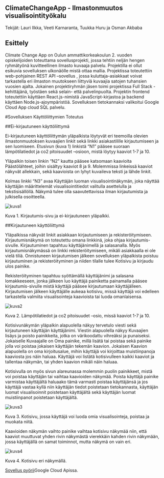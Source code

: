 ## ClimateChangeApp - Ilmastonmuutos visualisointityökalu

Tekijät: Lauri Ilkka, Veeti Karnaranta, Tuukka Huru ja Osman Akbaba 

 

## Esittely 

Climate Change App on Oulun ammattikorkeakoulun 2. vuoden opiskelijoiden toteuttama sovellusprojekti, jossa tehtiin neljän hengen ryhmätyönä kuvitteellinen ilmasto kuvaaja palvelu. Projektilla ei ollut esikuvia sovelluksen ulkonäölle mistä ottaa mallia. Projektissa toteutettiin web-pohjainen REST API –sovellus , jossa kuluttaja-asiakkaat voivat tarkastella eri ilmaston muutokseen liittyviä kuvaajia satojen tuhansien vuosien ajalta. Jokainen projektiryhmän jäsen toimi projektissa Full Stack -kehittäjänä, työstäen sekä selain- että palvelinpuolta. Projektin frontend toteutettiin käyttäen React.js-nimistä JavaScript-kirjastoa ja backend käyttäen Node.js-ajoympäristöä. Sovelluksen tietokannaksi valikoitui Google Cloud App cloud SQL palvelu. 

 

#Sovelluksen Käyttöliittymien Toteutus 

##Ei-kirjautuneen käyttöliittymä 

Ei-kirjautuneen käyttöliittymän yläpalkista löytyvät eri teemoilla olevien ilmastonmuutoksen kuvaajien linkit sekä linkki asiakastilille kirjautumiseen ja sen luomiseen. Etusivun (kuva 1) linkistä “N1” pääsee suoraan lämpötilatiedot ja co2 pitoisuudet –osioon, mistä löytyy kaaviot 1-7 ja 10.  

Yläpalkin toisen linkin “N2” kautta pääsee katsomaan kaavioita Päästölähteet, joihin sisältyy kaaviot 8 ja 9. Molemmissa linkeissä kaaviot näkyvät allekkain, sekä kaavioista on lyhyt kuvaileva teksti ja lähde linkit. 

Kolmas linkki “N3” avaa Käyttäjän luoman visualisointinäkymän, joka näyttää käyttäjän määrittelemät visualisointitiedot valitulla asettelulla ja tekstisisällöllä. Näkymä tulee olla saavutettavissa ilman kirjautumista ja julkisella osoitteella. 

![kuva1](https://user-images.githubusercontent.com/98481894/207606482-a6933c2e-e58a-4e66-a183-98be98d9b48e.png)

Kuva 1. Kirjautumis-sivu ja ei-kirjautuneen yläpalkki. 

##Kirjautuneen käyttöliittymä 

Yläpalkissa näkyvät linkit asiakkaan kirjautumiseen ja rekisteröitymiseen. Kirjautumisnäkymä on toteutettu omana linkkinä, joka ohjaa kirjautumis-sivulle. Kirjautuminen tapahtuu käyttäjänimellä ja salasanalla. Myös kirjautumisnäkymässä on linkki rekisteröitymiseen, mikäli asiakkaalla ei ole vielä tiliä. Onnistuneen kirjautumisen jälkeen sovelluksen yläpalkista poistuu kirjautuminen ja rekisteröityminen ja niiden tilalle tulee Kotisivu ja kirjaudu ulos painike. 

Rekisteröityminen tapahtuu syöttämällä käyttäjänimi ja salasana lomakkeeseen, jonka jälkeen luo käyttäjä painiketta painamalla pääsee kirjautumis-sivulle mistä käyttäjä pääsee kirjautumaan käyttäjälleen. Kirjautumisen jälkeen käyttäjälle aukeaa kotisivu, missä käyttäjä voi edelleen tarkastella valmiita visualisointeja kaavioista tai luoda omanlaisensa. 

![kuva2](https://user-images.githubusercontent.com/98481894/207606541-bf06facd-b58e-4812-8fbd-248670b50404.png)

Kuva 2. Lämpötilatiedot ja co2 pitoisuudet –osio, missä kaaviot 1-7 ja 10. 

Kotisivunäkymän yläpalkin alapuolella näkyy tervetulo viesti sekä kirjautuneen käyttäjän käyttäjänimi. Viestin alapuolella näkyy Kuvaajien lisäys ja poisto painikkeita, jotka on värikoodattu vihreäksi ja punaiseksi. Jokaiselle Kuvaajalle on Oma painike, millä lisätä tai poistaa sekä painike jolla voi poistaa jokaisen käyttäjän tekemän kaavion. Jokaisen Kaavion alapuolella on oma kirjoitusalue, mihin käyttäjä voi kirjoittaa muistiinpanoja kaaviosta jos näin haluaa. Käyttäjä voi listätä kotisivulleen kaikki kaaviot ja tallentaa näkymän, tai yhden kaavion mikäli näin haluaa. 

Kotisivulla on myös sivun alareunassa molemmin puolin painikkeet, mistä voi poistaa käyttäjän tai vaihtaa kaavioiden näkymää. Poista käyttäjä painike varmistaa käyttäjältä haluaako tämä varmasti poistaa käyttäjänsä ja jos käyttäjä vastaa kyllä niin käyttäjän tiedot poistetaan tietokannasta, käyttäjän luomat visualisoinnit poistetaan käyttäjältä sekä käyttäjän luomat muistiinpanot poistetaan käyttäjältä. 

![kuva3](https://user-images.githubusercontent.com/98481894/207606590-56d83f8a-67e5-4ffe-b9eb-9601f993dcea.png)

Kuva 3. Kotisivu, jossa käyttäjä voi luoda omia visualisointeja, poistaa ja muokata niitä. 

Kaavioiden näkymän vaihto painike vaihtaa kotisivu näkymää niin, että kaaviot muuttuvat yhden rivin näkymästä vierekkäin kahden rivin näkymään, jossa käyttäjällä on samat toiminnot, mutta näkymä on vain eri. 

![kuva4](https://user-images.githubusercontent.com/98481894/207606619-72d1e810-df7e-4a86-982d-22d2a20c4855.png)

Kuva 4. Kotisivu eri näkymällä. 

[Sovellus pyörii](https://climatechangeapp-370911.ew.r.appspot.com/)Google Cloud Apissa.

